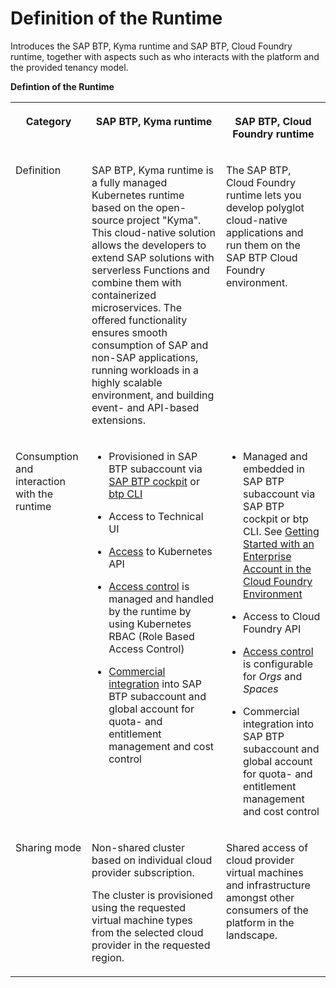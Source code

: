 <!-- loio5d87e41339d64dc3af4204ab67db12fc -->

# Definition of the Runtime

Introduces the SAP BTP, Kyma runtime and SAP BTP, Cloud Foundry runtime, together with aspects such as who interacts with the platform and the provided tenancy model.

**Defintion of the Runtime**


<table>
<tr>
<th valign="top">

Category

</th>
<th valign="top">

SAP BTP, Kyma runtime

</th>
<th valign="top">

SAP BTP, Cloud Foundry runtime

</th>
</tr>
<tr>
<td valign="top">

Definition

</td>
<td valign="top">

SAP BTP, Kyma runtime is a fully managed Kubernetes runtime based on the open-source project "Kyma". This cloud-native solution allows the developers to extend SAP solutions with serverless Functions and combine them with containerized microservices. The offered functionality ensures smooth consumption of SAP and non-SAP applications, running workloads in a highly scalable environment, and building event- and API-based extensions.

</td>
<td valign="top">

The SAP BTP, Cloud Foundry runtime lets you develop polyglot cloud-native applications and run them on the SAP BTP Cloud Foundry environment.

</td>
</tr>
<tr>
<td valign="top">

Consumption and interaction with the runtime

</td>
<td valign="top">

-   Provisioned in SAP BTP subaccount via [SAP BTP cockpit](https://help.sap.com/docs/btp/sap-business-technology-platform/create-kyma-environment-instance?version=Cloud) or [btp CLI](https://blogs.sap.com/2022/02/24/creating-sap-btp-kyma-runtime-via-the-sap-btp-cli/)

-   Access to Technical UI
-   [Access](https://help.sap.com/docs/btp/sap-business-technology-platform/authentication-in-kyma-environment?version=Cloud) to Kubernetes API
-   [Access control](https://help.sap.com/docs/btp/sap-business-technology-platform/assign-roles-in-kyma-environment?version=Cloud) is managed and handled by the runtime by using Kubernetes RBAC \(Role Based Access Control\)
-   [Commercial integration](https://help.sap.com/docs/btp/sap-business-technology-platform/available-plans-in-kyma-environment?version=Cloud) into SAP BTP subaccount and global account for quota- and entitlement management and cost control



</td>
<td valign="top">

-   Managed and embedded in SAP BTP subaccount via SAP BTP cockpit or btp CLI. See [Getting Started with an Enterprise Account in the Cloud Foundry Environment](https://help.sap.com/docs/btp/sap-business-technology-platform/getting-started-with-enterprise-account-in-cloud-foundry-environment?version=Cloud)

-   Access to Cloud Foundry API
-   [Access control](https://help.sap.com/docs/btp/sap-business-technology-platform/about-user-management-in-cloud-foundry-environment?version=Cloud) is configurable for *Orgs* and *Spaces*
-   Commercial integration into SAP BTP subaccount and global account for quota- and entitlement management and cost control



</td>
</tr>
<tr>
<td valign="top">

Sharing mode

</td>
<td valign="top">

Non-shared cluster based on individual cloud provider subscription.

The cluster is provisioned using the requested virtual machine types from the selected cloud provider in the requested region.

</td>
<td valign="top">

Shared access of cloud provider virtual machines and infrastructure amongst other consumers of the platform in the landscape.

</td>
</tr>
</table>

